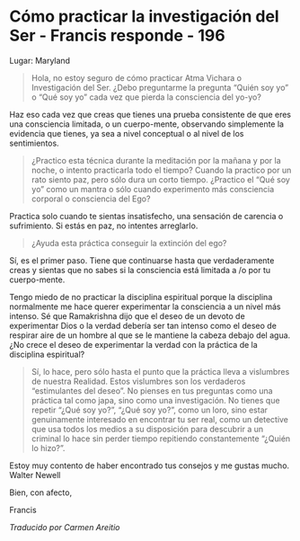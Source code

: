 # Cómo practicar la investigación del Ser - Francis responde - 196

Lugar: Maryland

>Hola, no estoy seguro de cómo practicar Atma Vichara o Investigación del Ser. ¿Debo preguntarme la pregunta “Quién soy yo” o “Qué soy yo” cada vez que pierda la consciencia del yo-yo?

Haz eso cada vez que creas que tienes una prueba consistente de que eres una consciencia limitada, o un cuerpo-mente, observando simplemente la evidencia que tienes, ya sea a nivel conceptual o al nivel de los sentimientos.

>¿Practico esta técnica durante la meditación por la mañana y por la noche, o intento practicarla todo el tiempo? Cuando la practico por un rato siento paz, pero sólo dura un corto tiempo. ¿Practico el “Qué soy yo” como un mantra o sólo cuando experimento más consciencia corporal o consciencia del Ego?

Practica solo cuando te sientas insatisfecho, una sensación de carencia o sufrimiento. Si estás en paz, no intentes arreglarlo.

>¿Ayuda esta práctica conseguir la extinción del ego?

Sí, es el primer paso. Tiene que continuarse hasta que verdaderamente creas y sientas que no sabes si la consciencia está limitada a /o por tu cuerpo-mente.

Tengo miedo de no practicar la disciplina espiritual porque la disciplina normalmente me hace querer experimentar la consciencia a un nivel más intenso. Sé que Ramakrishna dijo que el deseo de un devoto de experimentar Dios o la verdad debería ser tan intenso como el deseo de respirar aire de un hombre al que se le mantiene la cabeza debajo del agua. ¿No crece el deseo de experimentar la verdad con la práctica de la disciplina espiritual?

>Sí, lo hace, pero sólo hasta el punto que la práctica lleva a vislumbres de nuestra Realidad. Estos vislumbres son los verdaderos “estimulantes del deseo”. No pienses en tus preguntas como una práctica tal como japa, sino como una investigación. No tienes que repetir “¿Qué soy yo?”, “¿Qué soy yo?”, como un loro, sino estar genuinamente interesado en encontrar tu ser real, como un detective que usa todos los medios a su disposición para descubrir a un criminal lo hace sin perder tiempo repitiendo constantemente “¿Quién lo hizo?”.

Estoy muy contento de haber encontrado tus consejos y me gustas mucho. Walter Newell

Bien, con afecto,

Francis

_Traducido por Carmen Areitio_